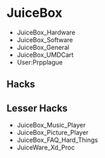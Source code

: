 # JuiceBox
* JuiceBox_Hardware
* JuiceBox_Software
* JuiceBox_General
* JuiceBox_UMDCart
* User:Prpplague
## Hacks
## Lesser Hacks
* JuiceBox_Music_Player
* JuiceBox_Picture_Player
* JuiceBox_FAQ_Hard_Things
* JuiceWare_Xd_Proc
